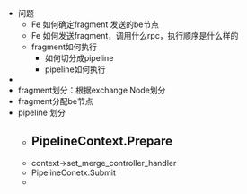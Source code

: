- 问题
	- Fe 如何确定fragment 发送的be节点
	- Fe 如何发送fragment，调用什么rpc，执行顺序是什么样的
	- fragment如何执行
		- 如何切分成pipeline
		- pipeline如何执行
-
- fragment划分：根据exchange Node划分
- fragment分配be节点
- pipeline 划分
	- PipelineContext.Prepare
		-
	- context->set_merge_controller_handler
	- PipelineConetx.Submit
	-